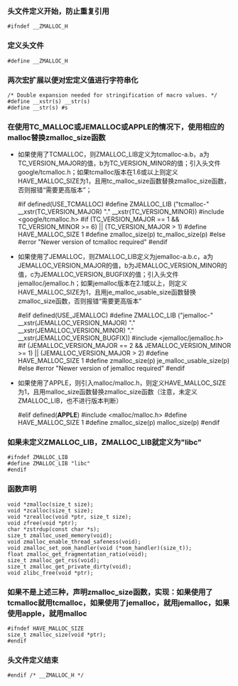 ### 头文件定义开始，防止重复引用

    #ifndef __ZMALLOC_H

### 定义头文件
    #define __ZMALLOC_H

### 两次宏扩展以便对宏定义值进行字符串化
    /* Double expansion needed for stringification of macro values. */
    #define __xstr(s) __str(s)
    #define __str(s) #s

### 在使用TC_MALLOC或JEMALLOC或APPLE的情况下，使用相应的malloc替换zmalloc_size函数
- 如果使用了TCMALLOC，则ZMALLOC_LIB定义为tcmalloc-a.b，a为TC_VERSION_MAJOR的值，b为TC_VERSION_MINOR的值；引入头文件google/tcmalloc.h；如果tcmalloc版本在1.6或以上则定义HAVE_MALLOC_SIZE为1，且用tc_malloc_size函数替换zmalloc_size函数，否则报错“需要更高版本”；

    #if defined(USE_TCMALLOC)
    #define ZMALLOC_LIB ("tcmalloc-" __xstr(TC_VERSION_MAJOR) "." __xstr(TC_VERSION_MINOR))
    #include <google/tcmalloc.h>
    #if (TC_VERSION_MAJOR == 1 && TC_VERSION_MINOR >= 6) || (TC_VERSION_MAJOR > 1)
    #define HAVE_MALLOC_SIZE 1
    #define zmalloc_size(p) tc_malloc_size(p)
    #else
    #error "Newer version of tcmalloc required"
    #endif

- 如果使用了JEMALLOC，则ZMALLOC_LIB定义为jemalloc-a.b.c，a为JEMALLOC_VERSION_MAJOR的值，b为JEMALLOC_VERSION_MINOR的值，c为JEMALLOC_VERSION_BUGFIX的值；引入头文件jemalloc/jemalloc.h；如果jemalloc版本在2.1或以上，则定义HAVE_MALLOC_SIZE为1，且用je_malloc_usable_size函数替换zmalloc_size函数，否则报错“需要更高版本”


    #elif defined(USE_JEMALLOC)
    #define ZMALLOC_LIB ("jemalloc-" __xstr(JEMALLOC_VERSION_MAJOR) "." __xstr(JEMALLOC_VERSION_MINOR) "." __xstr(JEMALLOC_VERSION_BUGFIX))
    #include <jemalloc/jemalloc.h>
    #if (JEMALLOC_VERSION_MAJOR == 2 && JEMALLOC_VERSION_MINOR >= 1) || (JEMALLOC_VERSION_MAJOR > 2)
    #define HAVE_MALLOC_SIZE 1
    #define zmalloc_size(p) je_malloc_usable_size(p)
    #else
    #error "Newer version of jemalloc required"
    #endif


- 如果使用了APPLE，则引入malloc/malloc.h，则定义HAVE_MALLOC_SIZE为1，且用malloc_size函数替换zmalloc_size函数（注意，未定义ZMALLOC_LIB，也不进行版本判断）


    #elif defined(__APPLE__)
    #include <malloc/malloc.h>
    #define HAVE_MALLOC_SIZE 1
    #define zmalloc_size(p) malloc_size(p)
    #endif


### 如果未定义ZMALLOC_LIB，ZMALLOC_LIB就定义为"libc"

    #ifndef ZMALLOC_LIB
    #define ZMALLOC_LIB "libc"
    #endif

### 函数声明

    void *zmalloc(size_t size);
    void *zcalloc(size_t size);
    void *zrealloc(void *ptr, size_t size);
    void zfree(void *ptr);
    char *zstrdup(const char *s);
    size_t zmalloc_used_memory(void);
    void zmalloc_enable_thread_safeness(void);
    void zmalloc_set_oom_handler(void (*oom_handler)(size_t));
    float zmalloc_get_fragmentation_ratio(void);
    size_t zmalloc_get_rss(void);
    size_t zmalloc_get_private_dirty(void);
    void zlibc_free(void *ptr);

### 如果不是上述三种，声明zmalloc_size函数，实现：如果使用了tcmalloc就用tcmalloc，如果使用了jemalloc，就用jemalloc，如果使用apple，就用malloc

    #ifndef HAVE_MALLOC_SIZE
    size_t zmalloc_size(void *ptr);
    #endif

### 头文件定义结束 

    #endif /* __ZMALLOC_H */
